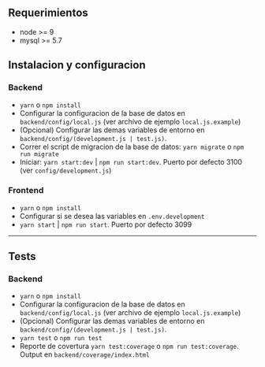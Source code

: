## Requerimientos
- node >= 9
- mysql >= 5.7

## Instalacion y configuracion

### Backend
- `yarn` o `npm install`
- Configurar la configuracion de la base de datos en `backend/config/local.js` (ver archivo de ejemplo `local.js.example`)
- (Opcional) Configurar las demas variables de entorno en `backend/config/(development.js | test.js)`.
- Correr el script de migracion de la base de datos: `yarn migrate` o `npm run migrate`
- Iniciar: `yarn start:dev` | `npm run start:dev`. Puerto por defecto 3100 (ver `config/development.js`)

### Frontend
- `yarn` o `npm install`
- Configurar si se desea las variables en `.env.development`
- `yarn start` | `npm run start`. Puerto por defecto 3099

---------------------------------------------------------------

## Tests

### Backend
- `yarn` o `npm install`
- Configurar la configuracion de la base de datos en `backend/config/local.js` (ver archivo de ejemplo `local.js.example`)
- (Opcional) Configurar las demas variables de entorno en `backend/config/(development.js | test.js)`.
- `yarn test` o `npm run test`
- Reporte de covertura `yarn test:coverage` o `npm run test:coverage`. Output en `backend/coverage/index.html`

